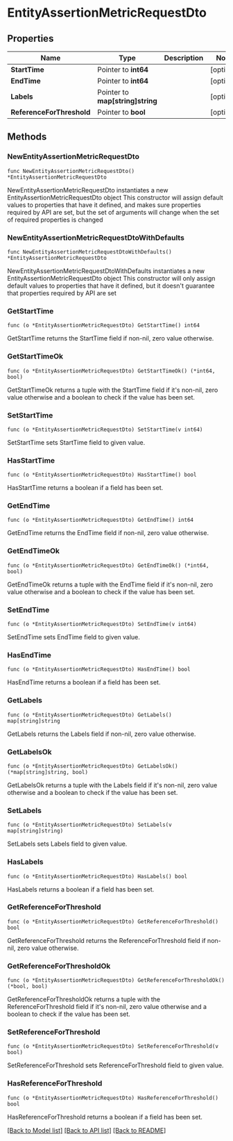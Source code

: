 # EntityAssertionMetricRequestDto

## Properties

Name | Type | Description | Notes
------------ | ------------- | ------------- | -------------
**StartTime** | Pointer to **int64** |  | [optional] 
**EndTime** | Pointer to **int64** |  | [optional] 
**Labels** | Pointer to **map[string]string** |  | [optional] 
**ReferenceForThreshold** | Pointer to **bool** |  | [optional] 

## Methods

### NewEntityAssertionMetricRequestDto

`func NewEntityAssertionMetricRequestDto() *EntityAssertionMetricRequestDto`

NewEntityAssertionMetricRequestDto instantiates a new EntityAssertionMetricRequestDto object
This constructor will assign default values to properties that have it defined,
and makes sure properties required by API are set, but the set of arguments
will change when the set of required properties is changed

### NewEntityAssertionMetricRequestDtoWithDefaults

`func NewEntityAssertionMetricRequestDtoWithDefaults() *EntityAssertionMetricRequestDto`

NewEntityAssertionMetricRequestDtoWithDefaults instantiates a new EntityAssertionMetricRequestDto object
This constructor will only assign default values to properties that have it defined,
but it doesn't guarantee that properties required by API are set

### GetStartTime

`func (o *EntityAssertionMetricRequestDto) GetStartTime() int64`

GetStartTime returns the StartTime field if non-nil, zero value otherwise.

### GetStartTimeOk

`func (o *EntityAssertionMetricRequestDto) GetStartTimeOk() (*int64, bool)`

GetStartTimeOk returns a tuple with the StartTime field if it's non-nil, zero value otherwise
and a boolean to check if the value has been set.

### SetStartTime

`func (o *EntityAssertionMetricRequestDto) SetStartTime(v int64)`

SetStartTime sets StartTime field to given value.

### HasStartTime

`func (o *EntityAssertionMetricRequestDto) HasStartTime() bool`

HasStartTime returns a boolean if a field has been set.

### GetEndTime

`func (o *EntityAssertionMetricRequestDto) GetEndTime() int64`

GetEndTime returns the EndTime field if non-nil, zero value otherwise.

### GetEndTimeOk

`func (o *EntityAssertionMetricRequestDto) GetEndTimeOk() (*int64, bool)`

GetEndTimeOk returns a tuple with the EndTime field if it's non-nil, zero value otherwise
and a boolean to check if the value has been set.

### SetEndTime

`func (o *EntityAssertionMetricRequestDto) SetEndTime(v int64)`

SetEndTime sets EndTime field to given value.

### HasEndTime

`func (o *EntityAssertionMetricRequestDto) HasEndTime() bool`

HasEndTime returns a boolean if a field has been set.

### GetLabels

`func (o *EntityAssertionMetricRequestDto) GetLabels() map[string]string`

GetLabels returns the Labels field if non-nil, zero value otherwise.

### GetLabelsOk

`func (o *EntityAssertionMetricRequestDto) GetLabelsOk() (*map[string]string, bool)`

GetLabelsOk returns a tuple with the Labels field if it's non-nil, zero value otherwise
and a boolean to check if the value has been set.

### SetLabels

`func (o *EntityAssertionMetricRequestDto) SetLabels(v map[string]string)`

SetLabels sets Labels field to given value.

### HasLabels

`func (o *EntityAssertionMetricRequestDto) HasLabels() bool`

HasLabels returns a boolean if a field has been set.

### GetReferenceForThreshold

`func (o *EntityAssertionMetricRequestDto) GetReferenceForThreshold() bool`

GetReferenceForThreshold returns the ReferenceForThreshold field if non-nil, zero value otherwise.

### GetReferenceForThresholdOk

`func (o *EntityAssertionMetricRequestDto) GetReferenceForThresholdOk() (*bool, bool)`

GetReferenceForThresholdOk returns a tuple with the ReferenceForThreshold field if it's non-nil, zero value otherwise
and a boolean to check if the value has been set.

### SetReferenceForThreshold

`func (o *EntityAssertionMetricRequestDto) SetReferenceForThreshold(v bool)`

SetReferenceForThreshold sets ReferenceForThreshold field to given value.

### HasReferenceForThreshold

`func (o *EntityAssertionMetricRequestDto) HasReferenceForThreshold() bool`

HasReferenceForThreshold returns a boolean if a field has been set.


[[Back to Model list]](../README.md#documentation-for-models) [[Back to API list]](../README.md#documentation-for-api-endpoints) [[Back to README]](../README.md)


